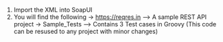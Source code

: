 1.  Import the XML into SoapUI
2.  You will find the following
    -> https://reqres.in --> A sample REST API project
    -> Sample_Tests --> Contains 3 Test cases in Groovy (This code can be resused to any project with minor changes)
